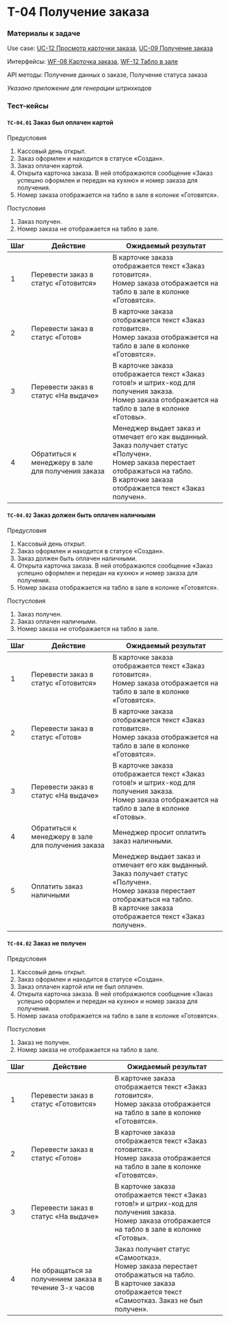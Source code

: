 # T-04 Получение заказа

### Материалы к задаче

Use case: [UC-12 Просмотр карточки заказа](../requirements/uc12.md), [UC-09 Получение заказа](../requirements/uc09.md)

Интерфейсы: [WF-08 Карточка заказа](../user_interface/wf08.md), [WF-12 Табло в зале](../user_interface/wf12.md)

API методы: Получение данных о заказе, Получение статуса заказа

*Указано приложение для генерации штрихкодов*
### Тест-кейсы

#### **`TC-04.01`** Заказ был оплачен картой

Предусловия

1. Кассовый день открыт.
2. Заказ оформлен и находится в статусе «Создан».
3. Заказ оплачен картой.
4. Открыта карточка заказа. В ней отображаются сообщение «Заказ успешно оформлен и передан на кухню» и номер заказа для получения.
5. Номер заказа отображается на табло в зале в колонке «Готовятся».

Постусловия

1. Заказ получен.
2. Номер заказа не отображается на табло в зале.

| Шаг | Действие                                           | Ожидаемый результат                                                                                                                                                                              |
| --- | -------------------------------------------------- | ------------------------------------------------------------------------------------------------------------------------------------------------------------------------------------------------ |
| 1   | Перевести заказ в статус «Готовится»               | В карточке заказа отображается текст «Заказ готовится».<br>Номер заказа отображается на табло в зале в колонке «Готовятся».                                                                      |
| 2   | Перевести заказ в статус «Готов»                   | В карточке заказа отображается текст «Заказ готовится».<br>Номер заказа отображается на табло в зале в колонке «Готовятся».                                                                      |
| 3   | Перевести заказ в статус «На выдаче»               | В карточке заказа отображается текст «Заказ готов!» и штрих-код для получения заказа.<br>Номер заказа отображается на табло в зале в колонке «Готовы».                                           |
| 4   | Обратиться к менеджеру в зале для получения заказа | Менеджер выдает заказ и отмечает его как выданный.<br>Заказ получает статус «Получен».<br>Номер заказа перестает отображаться на табло.<br>В карточке заказа отображается текст «Заказ получен». |

#### **`TC-04.02`** Заказ должен быть оплачен наличными

Предусловия

1. Кассовый день открыт.
2. Заказ оформлен и находится в статусе «Создан».
3. Заказ должен быть оплачен наличными.
4. Открыта карточка заказа. В ней отображаются сообщение «Заказ успешно оформлен и передан на кухню» и номер заказа для получения.
5. Номер заказа отображается на табло в зале в колонке «Готовятся».

Постусловия

1. Заказ получен.
2. Заказ оплачен наличными.
3. Номер заказа не отображается на табло в зале.

| Шаг | Действие                                           | Ожидаемый результат                                                                                                                                                                              |
| --- | -------------------------------------------------- | ------------------------------------------------------------------------------------------------------------------------------------------------------------------------------------------------ |
| 1   | Перевести заказ в статус «Готовится»               | В карточке заказа отображается текст «Заказ готовится».<br>Номер заказа отображается на табло в зале в колонке «Готовятся».                                                                      |
| 2   | Перевести заказ в статус «Готов»                   | В карточке заказа отображается текст «Заказ готовится».<br>Номер заказа отображается на табло в зале в колонке «Готовятся».                                                                      |
| 3   | Перевести заказ в статус «На выдаче»               | В карточке заказа отображается текст «Заказ готов!» и штрих-код для получения заказа.<br>Номер заказа отображается на табло в зале в колонке «Готовы».                                           |
| 4   | Обратиться к менеджеру в зале для получения заказа | Менеджер просит оплатить заказ наличными.                                                                                                                                                        |
| 5   | Оплатить заказ наличными                           | Менеджер выдает заказ и отмечает его как выданный.<br>Заказ получает статус «Получен».<br>Номер заказа перестает отображаться на табло.<br>В карточке заказа отображается текст «Заказ получен». |

#### **`TC-04.02`** Заказ не получен

Предусловия

1. Кассовый день открыт.
2. Заказ оформлен и находится в статусе «Создан».
3. Заказ оплачен картой или не был оплачен.
4. Открыта карточка заказа. В ней отображаются сообщение «Заказ успешно оформлен и передан на кухню» и номер заказа для получения.
5. Номер заказа отображается на табло в зале в колонке «Готовятся».

Постусловия

1. Заказ не получен.
2. Номер заказа не отображается на табло в зале.

| Шаг | Действие                                               | Ожидаемый результат                                                                                                                                            |
| --- | ------------------------------------------------------ | -------------------------------------------------------------------------------------------------------------------------------------------------------------- |
| 1   | Перевести заказ в статус «Готовится»                   | В карточке заказа отображается текст «Заказ готовится».<br>Номер заказа отображается на табло в зале в колонке «Готовятся».                                    |
| 2   | Перевести заказ в статус «Готов»                       | В карточке заказа отображается текст «Заказ готовится».<br>Номер заказа отображается на табло в зале в колонке «Готовятся».                                    |
| 3   | Перевести заказ в статус «На выдаче»                   | В карточке заказа отображается текст «Заказ готов!» и штрих-код для получения заказа.<br>Номер заказа отображается на табло в зале в колонке «Готовы».         |
| 4   | Не обращаться за получением заказа в течение 3-х часов | Заказ получает статус «Самоотказ».<br>Номер заказа перестает отображаться на табло.<br>В карточке заказа отображается текст «Самоотказ. Заказ не был получен». |
